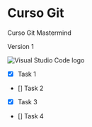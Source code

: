 # Curso Git

Curso Git Mastermind

Version 1

![Visual Studio Code logo](https://upload.wikimedia.org/wikipedia/commons/thumb/9/9a/Visual_Studio_Code_1.35_icon.svg/2048px-Visual_Studio_Code_1.35_icon.svg.png "VS Code Logo")

<!-- GitHub Markdown -->

- [x] Task 1
- [] Task 2
- [x] Task 3
- [] Task 4
